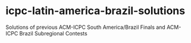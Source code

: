 # icpc-latin-america-brazil-solutions
Solutions of previous ACM-ICPC South America/Brazil Finals and ACM-ICPC Brazil Subregional Contests
